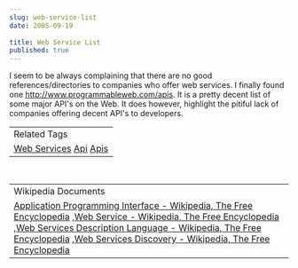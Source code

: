 ```yaml
---
slug: web-service-list
date: 2005-09-19
 
title: Web Service List
published: true
---
```

I seem to be always complaining that there are no good references/directories to companies who offer web services.  I finally found one <a href="http://www.programmableweb.com/apis">http://www.programmableweb.com/apis</a>.  It is a pretty decent list of some major API's on the Web.  It does however, highlight the pitiful lack of companies offering decent API's to developers.<p /><table class="TechnoratiHead TagHeader">
<tr><td>Related Tags</td></tr>
<tr class="Technorati"><td>
<a href="https://paul.kinlan.me/tags/Web%20Services" class="Tag" rel="tag">Web Services</a> <a href="https://paul.kinlan.me/tags/Api" class="Tag" rel="tag">Api</a> <a href="https://paul.kinlan.me/tags/Apis" class="Tag" rel="tag">Apis</a>
</td></tr>
</table><br /><table class="TechnoratiHead TagHeader">
<tr><td>Wikipedia Documents</td></tr>
<tr class="Technorati"><td>
<a href="http://en.wikipedia.org/wiki/API">Application Programming Interface - Wikipedia, The Free Encyclopedia</a> ,<a href="http://en.wikipedia.org/wiki/Webservice">Web Service - Wikipedia, The Free Encyclopedia</a> ,<a href="http://en.wikipedia.org/wiki/Web_services_description_language">Web Services Description Language - Wikipedia, The Free Encyclopedia</a> ,<a href="http://en.wikipedia.org/wiki/Web_Services_Discovery">Web Services Discovery - Wikipedia, The Free Encyclopedia</a>
</td></tr>
</table><div class="blogger-post-footer"><img class="posterous_download_image" src="https://blogger.googleusercontent.com/tracker/8109338-112713882069683599?l=www.kinlan.co.uk%2Findex.html" height="1" alt="" width="1" /></div>

